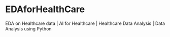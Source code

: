 # EDAforHealthCare
EDA on Healthcare data | AI for Healthcare | Healthcare Data Analysis | Data Analysis using Python
